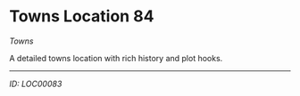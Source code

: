 # Towns Location 84

*Towns*

A detailed towns location with rich history and plot hooks.

---
*ID: LOC00083*